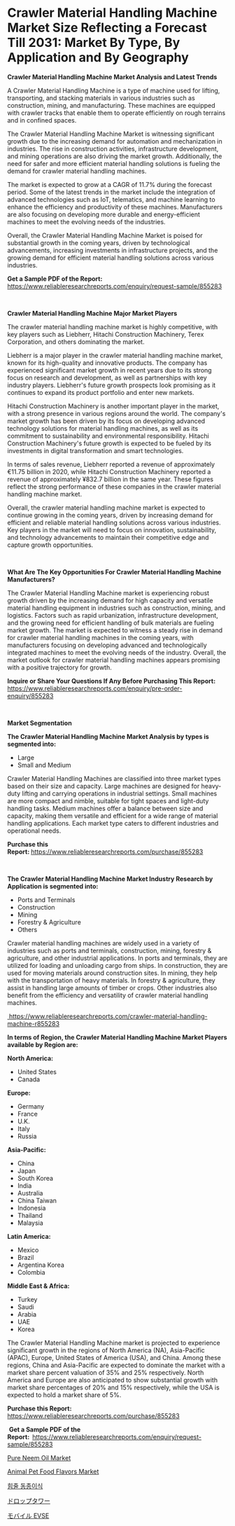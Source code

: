 <p><h1>Crawler Material Handling Machine Market Size Reflecting a Forecast Till 2031: Market By Type, By Application and By Geography</h1></p><p><strong>Crawler Material Handling Machine Market Analysis and Latest Trends</strong></p>
<p><p>A Crawler Material Handling Machine is a type of machine used for lifting, transporting, and stacking materials in various industries such as construction, mining, and manufacturing. These machines are equipped with crawler tracks that enable them to operate efficiently on rough terrains and in confined spaces.</p><p>The Crawler Material Handling Machine Market is witnessing significant growth due to the increasing demand for automation and mechanization in industries. The rise in construction activities, infrastructure development, and mining operations are also driving the market growth. Additionally, the need for safer and more efficient material handling solutions is fueling the demand for crawler material handling machines.</p><p>The market is expected to grow at a CAGR of 11.7% during the forecast period. Some of the latest trends in the market include the integration of advanced technologies such as IoT, telematics, and machine learning to enhance the efficiency and productivity of these machines. Manufacturers are also focusing on developing more durable and energy-efficient machines to meet the evolving needs of the industries.</p><p>Overall, the Crawler Material Handling Machine Market is poised for substantial growth in the coming years, driven by technological advancements, increasing investments in infrastructure projects, and the growing demand for efficient material handling solutions across various industries.</p></p>
<p><strong>Get a Sample PDF of the Report:&nbsp;</strong> <a href="https://www.reliableresearchreports.com/enquiry/request-sample/855283">https://www.reliableresearchreports.com/enquiry/request-sample/855283</a></p>
<p>&nbsp;</p>
<p><strong>Crawler Material Handling Machine Major Market Players</strong></p>
<p><p>The crawler material handling machine market is highly competitive, with key players such as Liebherr, Hitachi Construction Machinery, Terex Corporation, and others dominating the market. </p><p>Liebherr is a major player in the crawler material handling machine market, known for its high-quality and innovative products. The company has experienced significant market growth in recent years due to its strong focus on research and development, as well as partnerships with key industry players. Liebherr's future growth prospects look promising as it continues to expand its product portfolio and enter new markets.</p><p>Hitachi Construction Machinery is another important player in the market, with a strong presence in various regions around the world. The company's market growth has been driven by its focus on developing advanced technology solutions for material handling machines, as well as its commitment to sustainability and environmental responsibility. Hitachi Construction Machinery's future growth is expected to be fueled by its investments in digital transformation and smart technologies.</p><p>In terms of sales revenue, Liebherr reported a revenue of approximately €11.75 billion in 2020, while Hitachi Construction Machinery reported a revenue of approximately ¥832.7 billion in the same year. These figures reflect the strong performance of these companies in the crawler material handling machine market.</p><p>Overall, the crawler material handling machine market is expected to continue growing in the coming years, driven by increasing demand for efficient and reliable material handling solutions across various industries. Key players in the market will need to focus on innovation, sustainability, and technology advancements to maintain their competitive edge and capture growth opportunities.</p></p>
<p>&nbsp;</p>
<p><strong>What Are The Key Opportunities For Crawler Material Handling Machine Manufacturers?</strong></p>
<p><p>The Crawler Material Handling Machine market is experiencing robust growth driven by the increasing demand for high capacity and versatile material handling equipment in industries such as construction, mining, and logistics. Factors such as rapid urbanization, infrastructure development, and the growing need for efficient handling of bulk materials are fueling market growth. The market is expected to witness a steady rise in demand for crawler material handling machines in the coming years, with manufacturers focusing on developing advanced and technologically integrated machines to meet the evolving needs of the industry. Overall, the market outlook for crawler material handling machines appears promising with a positive trajectory for growth.</p></p>
<p><strong>Inquire or Share Your Questions If Any Before Purchasing This Report:</strong> <a href="https://www.reliableresearchreports.com/enquiry/pre-order-enquiry/855283">https://www.reliableresearchreports.com/enquiry/pre-order-enquiry/855283</a></p>
<p>&nbsp;</p>
<p><strong>Market Segmentation</strong></p>
<p><strong>The Crawler Material Handling Machine Market Analysis by types is segmented into:</strong></p>
<p><ul><li>Large</li><li>Small and Medium</li></ul></p>
<p><p>Crawler Material Handling Machines are classified into three market types based on their size and capacity. Large machines are designed for heavy-duty lifting and carrying operations in industrial settings. Small machines are more compact and nimble, suitable for tight spaces and light-duty handling tasks. Medium machines offer a balance between size and capacity, making them versatile and efficient for a wide range of material handling applications. Each market type caters to different industries and operational needs.</p></p>
<p><strong>Purchase this Report:&nbsp;</strong><a href="https://www.reliableresearchreports.com/purchase/855283">https://www.reliableresearchreports.com/purchase/855283</a></p>
<p>&nbsp;</p>
<p><strong>The Crawler Material Handling Machine Market Industry Research by Application is segmented into:</strong></p>
<p><ul><li>Ports and Terminals</li><li>Construction</li><li>Mining</li><li>Forestry & Agriculture</li><li>Others</li></ul></p>
<p><p>Crawler material handling machines are widely used in a variety of industries such as ports and terminals, construction, mining, forestry & agriculture, and other industrial applications. In ports and terminals, they are utilized for loading and unloading cargo from ships. In construction, they are used for moving materials around construction sites. In mining, they help with the transportation of heavy materials. In forestry & agriculture, they assist in handling large amounts of timber or crops. Other industries also benefit from the efficiency and versatility of crawler material handling machines.</p></p>
<p><a href="https://www.reliableresearchreports.com/crawler-material-handling-machine-r855283">&nbsp;https://www.reliableresearchreports.com/crawler-material-handling-machine-r855283</a></p>
<p><strong>In terms of Region, the Crawler Material Handling Machine Market Players available by Region are:</strong></p>
<p>
    <p> <strong> North America: </strong>
        <ul>
            <li>United States</li>
            <li>Canada</li>
        </ul>
        </p> 
    <p> <strong> Europe: </strong>
        <ul>
            <li>Germany</li>
            <li>France</li>
            <li>U.K.</li>
            <li>Italy</li>
            <li>Russia</li>
        </ul>
        </p> 
    <p> <strong> Asia-Pacific: </strong>
        <ul>
            <li>China</li>
            <li>Japan</li>
            <li>South Korea</li>
            <li>India</li>
            <li>Australia</li>
            <li>China Taiwan</li>
            <li>Indonesia</li>
            <li>Thailand</li>
            <li>Malaysia</li>
        </ul>
        </p> 
    <p> <strong> Latin America: </strong>
        <ul>
            <li>Mexico</li>
            <li>Brazil</li>
            <li>Argentina Korea</li>
            <li>Colombia</li>
        </ul>
        </p> 
    <p> <strong> Middle East & Africa: </strong>
        <ul>
            <li>Turkey</li>
            <li>Saudi</li>
            <li>Arabia</li>
            <li>UAE</li>
            <li>Korea</li>
        </ul>
    </p>
    </p>
<p><p>The Crawler Material Handling Machine market is projected to experience significant growth in the regions of North America (NA), Asia-Pacific (APAC), Europe, United States of America (USA), and China. Among these regions, China and Asia-Pacific are expected to dominate the market with a market share percent valuation of 35% and 25% respectively. North America and Europe are also anticipated to show substantial growth with market share percentages of 20% and 15% respectively, while the USA is expected to hold a market share of 5%.</p></p>
<p><strong>Purchase this Report: </strong><a href="https://www.reliableresearchreports.com/purchase/855283">https://www.reliableresearchreports.com/purchase/855283</a></p>
<p>&nbsp;<strong>Get a Sample PDF of the Report:&nbsp;&nbsp;</strong><a href="https://www.reliableresearchreports.com/enquiry/request-sample/855283">https://www.reliableresearchreports.com/enquiry/request-sample/855283</a></p>
<p><strong></strong></p>
<p><p><a href="https://www.linkedin.com/pulse/pure-neem-oil-market-share-evolution-growth-trends-wgdfe?trackingId=K%2BK015UfI4%2FcQn4Gj%2Bm30w%3D%3D">Pure Neem Oil Market</a></p><p><a href="https://www.linkedin.com/pulse/animal-pet-food-flavors-market-size-reveals-best-marketing-bvg2e?trackingId=mSXJRVb3GBETaTHc2omD%2FQ%3D%3D">Animal Pet Food Flavors Market</a></p><p><a href="https://medium.com/@seanturner6262/%EA%B1%B4%EA%B0%80%EC%9D%B4-%EC%86%8C%EC%95%84%EB%A5%98-%EC%8B%9C%EC%9E%A5-%EC%A0%90%EC%9C%A0%EC%9C%A8-%EC%A7%84%ED%99%94-%EB%B0%8F-%EC%8B%9C%EC%9E%A5-%EC%84%B1%EC%9E%A5-%ED%8A%B8%EB%A0%8C%EB%93%9C-2024-2031-e6f116952c35">힘줄 동종이식</a></p><p><a href="https://medium.com/@nicolaseller56452023/%E3%83%89%E3%83%AD%E3%83%83%E3%83%97%E3%82%BF%E3%83%AF%E3%83%BC%E3%83%9E%E3%83%BC%E3%82%B1%E3%83%83%E3%83%88%E5%88%86%E6%9E%90-%E3%81%9D%E3%81%AEcagr-%E5%B8%82%E5%A0%B4%E3%82%BB%E3%82%B0%E3%83%A1%E3%83%B3%E3%83%86%E3%83%BC%E3%82%B7%E3%83%A7%E3%83%B3-%E3%81%8A%E3%82%88%E3%81%B3%E3%82%B0%E3%83%AD%E3%83%BC%E3%83%90%E3%83%AB%E6%A5%AD%E7%95%8C%E6%A6%82%E8%A6%81-63888860ca55">ドロップタワー</a></p><p><a href="https://github.com/jkjreqjscoxx7/Market-Research-Report-List-1/blob/main/434627129948.md">モバイル EVSE</a></p></p>